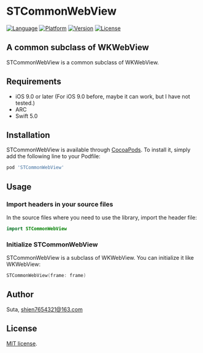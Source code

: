 # STCommonWebView

[![Language](https://img.shields.io/badge/language-Swift-limegreen.svg?style=flat)](http://cocoapods.org/pods/STCommonWebView)
[![Platform](https://img.shields.io/cocoapods/p/STCommonWebView.svg?style=flat)](http://cocoapods.org/pods/STCommonWebView)
[![Version](https://img.shields.io/cocoapods/v/STCommonWebView.svg?style=flat)](http://cocoapods.org/pods/STCommonWebView)
[![License](https://img.shields.io/cocoapods/l/STCommonWebView.svg?style=flat)](http://cocoapods.org/pods/STCommonWebView)

## A common subclass of WKWebView

STCommonWebView is a common subclass of WKWebView.

## Requirements

- iOS 9.0 or later  (For iOS 9.0 before, maybe it can work, but I have not tested.)
- ARC
- Swift 5.0

## Installation

STCommonWebView is available through [CocoaPods](http://cocoapods.org). To install it, simply add the following line to your Podfile:

```ruby
pod 'STCommonWebView'
```

## Usage

### Import headers in your source files

In the source files where you need to use the library, import the header file:

```swift
import STCommonWebView
```

### Initialize STCommonWebView

STCommonWebView is a subclass of WKWebView. You can initialize it like WKWebView:

```swift
STCommonWebView(frame: frame)
```

## Author

Suta, shien7654321@163.com

## License

[MIT]: http://www.opensource.org/licenses/mit-license.php
[MIT license][MIT].
